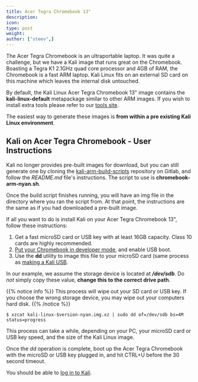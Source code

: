 ```yaml
---
title: Acer Tegra Chromebook 13"
description:
icon:
type: post
weight:
author: ["steev",]
---
```


The Acer Tegra Chromebook is an ultraportable laptop. It was quite a challenge, but we have a Kali image that runs great on the Chromebook. Boasting a Tegra K1 2.1GHz quad core processor and 4GB of RAM, the Chromebook is a fast ARM laptop. Kali Linux fits on an external SD card on this machine which leaves the internal disk untouched.

By default, the Kali Linux Acer Tegra Chromebook 13" image contains the **kali-linux-default** metapackage similar to other ARM images. If you wish to install extra tools please refer to our [tools site](https://tools.kali.org/kali-metapackages).

The easiest way to generate these images is **from within a pre existing Kali Linux environment**.

## Kali on Acer Tegra Chromebook - User Instructions

Kali no longer provides pre-built images for download, but you can still generate one by cloning the [kali-arm-build-scripts](https://gitlab.com/kalilinux/build-scripts/kali-arm) repository on Gitlab, and follow the _README.md_ file's instructions. The script to use is **chromebook-arm-nyan.sh**.

Once the build script finishes running, you will have an img file in the directory where you ran the script from. At that point, the instructions are the same as if you had downloaded a pre-built image.

If all you want to do is install Kali on your Acer Tegra Chromebook 13", follow these instructions:

1. Get a fast microSD card or USB key with at least 16GB capacity. Class 10 cards are highly recommended.
2. [Put your Chromebook in developer mode](http://www.chromium.org/chromium-os/developer-information-for-chrome-os-devices/acer-c720-chromebook), and enable USB boot.
3. Use the **dd** utility to image this file to your microSD card (same process as [making a Kali USB](/docs/usb/live-usb-install-with-windows/).

In our example, we assume the storage device is located at **_/dev/sdb_**. Do _not_ simply copy these value, **change this to the correct drive path**.

{{% notice info %}}
This process will wipe out your SD card or USB key. If you choose the wrong storage device, you may wipe out your computers hard disk.
{{% /notice %}}

```console
$ xzcat kali-linux-$version-nyan.img.xz | sudo dd of=/dev/sdb bs=4M status=progress
```

This process can take a while, depending on your PC, your microSD card or USB key speed, and the size of the Kali Linux image.

Once the _dd_ operation is complete, boot up the Acer Tegra Chromebook with the microSD or USB key plugged in, and hit CTRL+U before the 30 second timeout.

You should be able to [log in to Kali](/docs/introduction/default-credentials/).